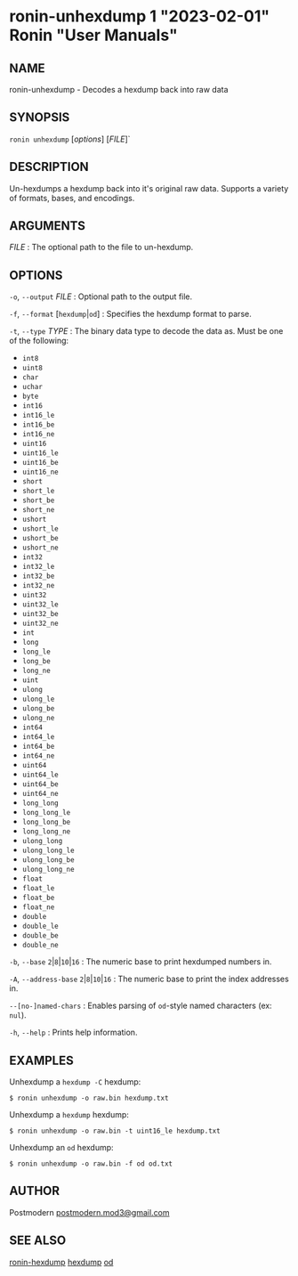# ronin-unhexdump 1 "2023-02-01" Ronin "User Manuals"

## NAME

ronin-unhexdump - Decodes a hexdump back into raw data

## SYNOPSIS

`ronin unhexdump` [*options*] [*FILE*]`

## DESCRIPTION

Un-hexdumps a hexdump back into it's original raw data.
Supports a variety of formats, bases, and encodings.

## ARGUMENTS

*FILE*
: The optional path to the file to un-hexdump.

## OPTIONS

`-o`, `--output` *FILE*
: Optional path to the output file.

`-f`, `--format` [`hexdump`\|`od`]
: Specifies the hexdump format to parse.

`-t`, `--type` *TYPE*
: The binary data type to decode the data as. Must be one of the following:

  * `int8`
  * `uint8`
  * `char`
  * `uchar`
  * `byte`
  * `int16`
  * `int16_le`
  * `int16_be`
  * `int16_ne`
  * `uint16`
  * `uint16_le`
  * `uint16_be`
  * `uint16_ne`
  * `short`
  * `short_le`
  * `short_be`
  * `short_ne`
  * `ushort`
  * `ushort_le`
  * `ushort_be`
  * `ushort_ne`
  * `int32`
  * `int32_le`
  * `int32_be`
  * `int32_ne`
  * `uint32`
  * `uint32_le`
  * `uint32_be`
  * `uint32_ne`
  * `int`
  * `long`
  * `long_le`
  * `long_be`
  * `long_ne`
  * `uint`
  * `ulong`
  * `ulong_le`
  * `ulong_be`
  * `ulong_ne`
  * `int64`
  * `int64_le`
  * `int64_be`
  * `int64_ne`
  * `uint64`
  * `uint64_le`
  * `uint64_be`
  * `uint64_ne`
  * `long_long`
  * `long_long_le`
  * `long_long_be`
  * `long_long_ne`
  * `ulong_long`
  * `ulong_long_le`
  * `ulong_long_be`
  * `ulong_long_ne`
  * `float`
  * `float_le`
  * `float_be`
  * `float_ne`
  * `double`
  * `double_le`
  * `double_be`
  * `double_ne`

`-b`, `--base` `2`|`8`|`10`|`16`
: The numeric base to print hexdumped numbers in.

`-A`, `--address-base` `2`|`8`|`10`|`16`
: The numeric base to print the index addresses in.

`--[no-]named-chars`
: Enables parsing of `od`-style named characters (ex: `nul`).

`-h`, `--help`
: Prints help information.

## EXAMPLES

Unhexdump a `hexdump -C` hexdump:

    $ ronin unhexdump -o raw.bin hexdump.txt

Unhexdump a `hexdump` hexdump:

    $ ronin unhexdump -o raw.bin -t uint16_le hexdump.txt

Unhexdump an `od` hexdump:

    $ ronin unhexdump -o raw.bin -f od od.txt

## AUTHOR

Postmodern <postmodern.mod3@gmail.com>

## SEE ALSO

[ronin-hexdump](ronin-hexdump.1.md) [hexdump](hexdump.1.md) [od](od.1.md)
